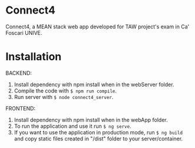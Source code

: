 # Connect4
Connect4, a MEAN stack web app developed for TAW project's exam in Ca' Foscari UNIVE.

# Installation 
BACKEND:
1. Install dependency with npm install when in the webServer folder.
2. Compile the code with `$ npm run compile`.
3. Run server with `$ node connect4_server`.

FRONTEND: 
1. Install dependency with npm install when in the webApp folder.
2. To run the application and use it run `$ ng serve`.
3. If you want to use the application in production mode, run `$ ng build` and copy static files created in "/dist" folder to your server/container.
